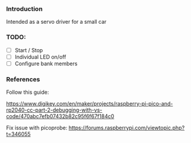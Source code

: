 ### Introduction

Intended as a servo driver for a small car


### TODO:

- [ ] Start / Stop
- [ ] Individual LED on/off
- [ ] Configure bank members

### References

Follow this guide:

https://www.digikey.com/en/maker/projects/raspberry-pi-pico-and-rp2040-cc-part-2-debugging-with-vs-code/470abc7efb07432b82c95f6f67f184c0

Fix issue with picoprobe:
https://forums.raspberrypi.com/viewtopic.php?t=346055
